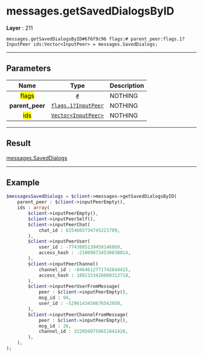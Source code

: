 # messages.getSavedDialogsByID

**Layer** : 211

```tl
messages.getSavedDialogsByID#6f6f9c96 flags:# parent_peer:flags.1?InputPeer ids:Vector<InputPeer> = messages.SavedDialogs;
```

---

## Parameters

| Name | Type | Description |
| :---: | :---: | :--- |
| <mark>flags</mark> | [`#`](type/#) | NOTHING |
| **parent_peer** | [`flags.1?InputPeer`](type/InputPeer) | NOTHING |
| <mark>ids</mark> | [`Vector<InputPeer>`](type/InputPeer) | NOTHING |

---

## Result

[messages.SavedDialogs](type/messages.SavedDialogs)

---

## Example

```php
$messagesSavedDialogs = $client->messages->getSavedDialogsByID(
	parent_peer : $client->inputPeerEmpty(),
	ids : array(
		$client->inputPeerEmpty(),
		$client->inputPeerSelf(),
		$client->inputPeerChat(
			chat_id : 6154665734745221789,
		),
		$client->inputPeerUser(
			user_id : -7743085139450146869,
			access_hash : -210090734530830014,
		),
		$client->inputPeerChannel(
			channel_id : -8464612771742644415,
			access_hash : 1882153428660313718,
		),
		$client->inputPeerUserFromMessage(
			peer : $client->inputPeerEmpty(),
			msg_id : 94,
			user_id : -5296143450676562050,
		),
		$client->inputPeerChannelFromMessage(
			peer : $client->inputPeerEmpty(),
			msg_id : 26,
			channel_id : 3220560750651841428,
		),
	),
);
```